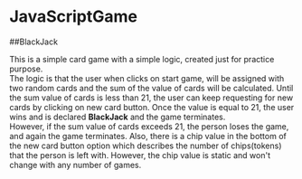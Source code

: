 # JavaScriptGame

##BlackJack

This is a simple card game with a simple logic, created just for practice purpose.<br>
The logic is that the user when clicks on start game, will be assigned with two random cards and the sum of the value of cards will be calculated. Until the sum value of cards is less than 21, the user can keep requesting for new cards by clicking on new card button. Once the value is equal to 21, the user wins and is declared **BlackJack** and the game terminates.<br>
However, if the sum value of cards exceeds 21, the person loses the game, and again the game terminates. Also, there is a chip value in the bottom of the new card button option which describes the number of chips(tokens) that the person is left with. However, the chip value is static and won't change with any number of games.
